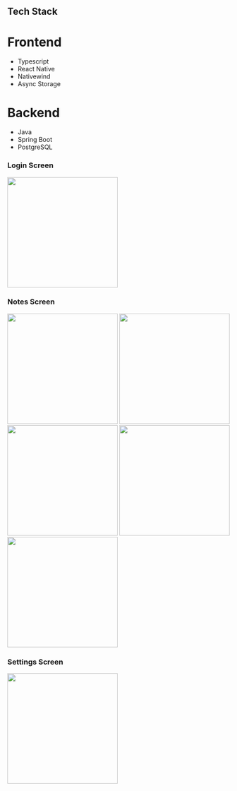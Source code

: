 ## Tech Stack
  # Frontend
  - Typescript
  - React Native
  - Nativewind
  - Async Storage

 # Backend
 - Java
 - Spring Boot
 - PostgreSQL
   
   
### Login Screen
<img src="https://github.com/user-attachments/assets/c3cefb01-e84c-41e2-b825-4b677dd7b107" width="250" />

### Notes Screen
<img src="https://github.com/user-attachments/assets/3104a658-fbcd-415f-9b16-c6841b0f9468" width="250" />
<img src="https://github.com/user-attachments/assets/3235b855-659e-4f52-b1eb-047caefdddb1" width="250" />
<img src="https://github.com/user-attachments/assets/fafd2e00-7803-4c2a-a968-52b104fc2730" width="250" />
<img src="https://github.com/user-attachments/assets/90f38157-d279-4e6a-af77-0436e8acdf8e" width="250" />
<img src="https://github.com/user-attachments/assets/2f044326-8b4a-4933-b795-ea82b7fbeaae" width="250" />

### Settings Screen
<img src="https://github.com/user-attachments/assets/68e3cd01-f11f-47aa-904b-d014ba2c76aa" width="250" />
